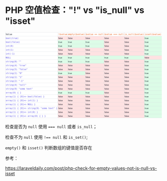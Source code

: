 # PHP 空值检查："!" vs "is_null" vs "isset"

![](./src/202311/yB6eWD5Jj37vQsnENKpdua8YDvTuxcT8JrCTUlbF.png)

检查是否为 `null` 使用 `=== null` 或者 `is_null`；

检查不为 `null` 使用 `!== null` 和 `is_set()`;

`empty()` 和 `isset()` 判断数组的键值是否存在


参考：

https://laraveldaily.com/post/php-check-for-empty-values-not-is-null-vs-isset